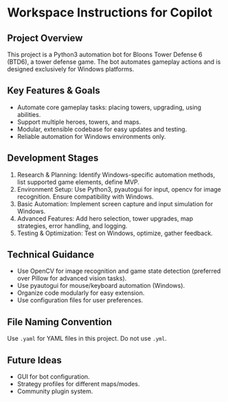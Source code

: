 
# Workspace Instructions for Copilot

## Project Overview
This project is a Python3 automation bot for Bloons Tower Defense 6 (BTD6), a tower defense game. The bot automates gameplay actions and is designed exclusively for Windows platforms.

## Key Features & Goals
- Automate core gameplay tasks: placing towers, upgrading, using abilities.
- Support multiple heroes, towers, and maps.
- Modular, extensible codebase for easy updates and testing.
- Reliable automation for Windows environments only.

## Development Stages
1. Research & Planning: Identify Windows-specific automation methods, list supported game elements, define MVP.
2. Environment Setup: Use Python3, pyautogui for input, opencv for image recognition. Ensure compatibility with Windows.
3. Basic Automation: Implement screen capture and input simulation for Windows.
4. Advanced Features: Add hero selection, tower upgrades, map strategies, error handling, and logging.
5. Testing & Optimization: Test on Windows, optimize, gather feedback.

## Technical Guidance
- Use OpenCV for image recognition and game state detection (preferred over Pillow for advanced vision tasks).
- Use pyautogui for mouse/keyboard automation (Windows).
- Organize code modularly for easy extension.
- Use configuration files for user preferences.

## File Naming Convention
Use `.yaml` for YAML files in this project. Do not use `.yml`.

## Future Ideas
- GUI for bot configuration.
- Strategy profiles for different maps/modes.
- Community plugin system.

